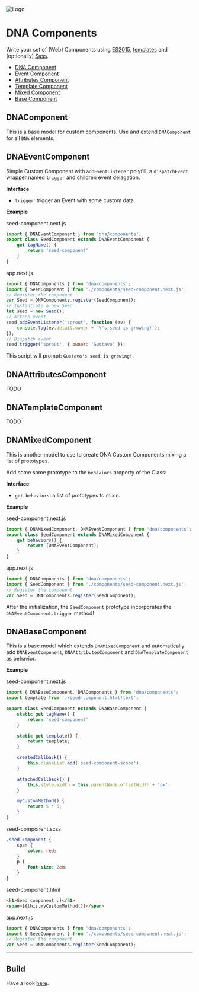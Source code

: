![Logo](https://gitlab.com/dna-components/dna-design/raw/master/logos/logo-raster-128.png)

# DNA Components
Write your set of (Web) Components using [ES2015](https://github.com/lukehoban/es6features), [templates](http://www.2ality.com/2015/01/template-strings-html.html) and (optionally) [Sass](http://sass-lang.com/).
- [DNA Component](#DNAComponent)
- [Event Component](#DNAEventComponent)
- [Attributes Component](#DNAAttributesComponent)
- [Template Component](#DNATemplateComponent)
- [Mixed Component](#DNAMixedComponent)
- [Base Component](#DNABaseComponent)

## DNAComponent
This is a base model for custom components. Use and extend `DNAComponent` for all `DNA` elements.

## DNAEventComponent
Simple Custom Component with `addEventListener` polyfill, a `dispatchEvent` wrapper named `trigger` and children event delagation.

**Interface**
- `trigger`: trigger an Event with some custom data.

**Example**

seed-component.next.js

```js
import { DNAEventComponent } from 'dna/components';
export class SeedComponent extends DNAEventComponent {
    get tagName() {
        return 'seed-component'
    }
}
```

app.next.js

```js
import { DNAComponents } from 'dna/components';
import { SeedComponent } from './components/seed-component.next.js';
// Register the component
var Seed = DNAComponents.register(SeedComponent);
// Instantiate a new Seed
let seed = new Seed();
// Attach event
seed.addEventListener('sprout', function (ev) {
    console.log(ev.detail.owner + '\'s seed is growing!');
});
// Dispatch event
seed.trigger('sprout', { owner: 'Gustavo' });
```

This script will prompt: `Gustavo's seed is growing!`.

## DNAAttributesComponent

TODO

## DNATemplateComponent

TODO

## DNAMixedComponent
This is another model to use to create DNA Custom Components mixing a list of prototypes.

Add some some prototype to the `behaviors` property of the Class:

**Interface**
- `get behaviors`: a list of prototypes to mixin.

**Example**

seed-component.next.js

```js
import { DNAMixedComponent, DNAEventComponent } from 'dna/components';
export class SeedComponent extends DNAMixedComponent {
    get behaviors() {
        return [DNAEventComponent];
    }
}
```

app.next.js

```js
import { DNAComponents } from 'dna/components';
import { SeedComponent } from './components/seed-component.next.js';
// Register the component
var Seed = DNAComponents.register(SeedComponent);
```

After the initialization, the `SeedComponent` prototype incorporates the `DNAEventComponent.trigger` method!

## DNABaseComponent
This is a base model which extends `DNAMixedComponent` and automatically add `DNAEventComponent`, `DNAAttributesComponent` and `DNATemplateComponent` as behavior.

**Example**

seed-component.next.js

```js
import { DNABaseComponent, DNAComponents } from 'dna/components';
import template from './seed-component.html!text';

export class SeedComponent extends DNABaseComponent {
    static get tagName() {
        return 'seed-component'
    }

    static get template() {
        return template;
    }

    createdCallback() {
        this.classList.add('seed-component-scope');
    }

    attachedCallback() {
        this.style.width = this.parentNode.offsetWidth + 'px';
    }

    myCustomMethod() {
        return 5 * 5;
    }
}
```

seed-component.scss

```scss
.seed-component {
    span {
        color: red;
    }
    p {
        font-size: 2em;
    }
}
```

seed-component.html

```html
<h1>Seed component :)</h1>
<span>${this.myCustomMethod()}</span>
```

app.next.js

```js
import { DNAComponents } from 'dna/components';
import { SeedComponent } from './components/seed-component.next.js';
// Register the component
var Seed = DNAComponents.register(SeedComponent);
```

--------------------------------------------------------------------------------

## Build
Have a look [here](https://gitlab.com/dna-components/dna-docs/blob/master/tutorials/build.md).
